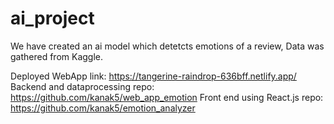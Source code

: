 # ai_project

We have created an ai model which detetcts emotions of a review, Data was gathered from Kaggle.

Deployed WebApp link: https://tangerine-raindrop-636bff.netlify.app/
Backend and dataprocessing repo: https://github.com/kanak5/web_app_emotion
Front end using React.js repo: https://github.com/kanak5/emotion_analyzer
